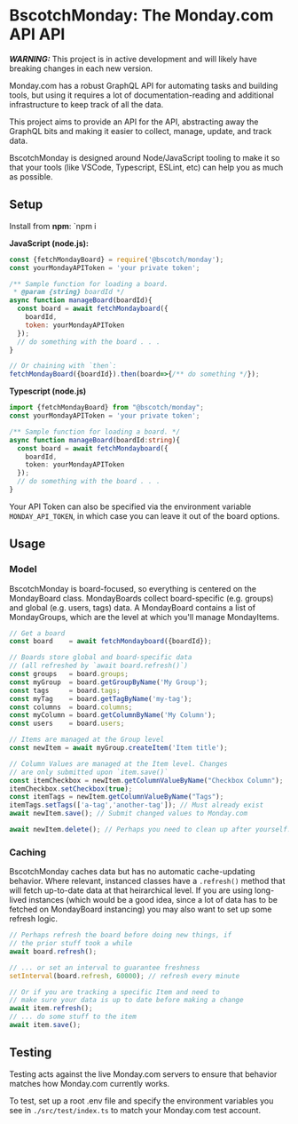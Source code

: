 # BscotchMonday: The Monday.com API API

***WARNING:*** This project is in active development
and will likely have breaking changes in each new version.

Monday.com has a robust GraphQL API for automating
tasks and building tools, but using it requires a
lot of documentation-reading and additional infrastructure
to keep track of all the data.

This project aims to provide an API for the API,
abstracting away the GraphQL bits and making it easier
to collect, manage, update, and track data.

BscotchMonday is designed around Node/JavaScript
tooling to make it so that your tools
(like VSCode, Typescript, ESLint, etc)
can help you as much as possible.

## Setup

Install from **npm**: `npm i 

**JavaScript (node.js):**

```js
const {fetchMondayBoard} = require('@bscotch/monday');
const yourMondayAPIToken = 'your private token';

/** Sample function for loading a board.
 * @param {string} boardId */
async function manageBoard(boardId){
  const board = await fetchMondayboard({
    boardId,
    token: yourMondayAPIToken
  });
  // do something with the board . . .
}

// Or chaining with `then`:
fetchMondayBoard({boardId}).then(board=>{/** do something */});
```

**Typescript (node.js)**

```ts
import {fetchMondayBoard} from "@bscotch/monday";
const yourMondayAPIToken = 'your private token';

/** Sample function for loading a board. */
async function manageBoard(boardId:string){
  const board = await fetchMondayboard({
    boardId,
    token: yourMondayAPIToken
  });
  // do something with the board . . .
}
```

Your API Token can also be specified via the environment
variable `MONDAY_API_TOKEN`, in which case you can leave it
out of the board options.

## Usage

### Model

BscotchMonday is board-focused, so everything is centered
on the MondayBoard class. MondayBoards collect board-specific
(e.g. groups) and global (e.g. users, tags) data. A MondayBoard
contains a list of MondayGroups, which are the level at which
you'll manage MondayItems.

```ts
// Get a board
const board    = await fetchMondayboard({boardId});

// Boards store global and board-specific data
// (all refreshed by `await board.refresh()`)
const groups   = board.groups;
const myGroup  = board.getGroupByName('My Group');
const tags     = board.tags;
const myTag    = board.getTagByName('my-tag');
const columns  = board.columns;
const myColumn = board.getColumnByName('My Column');
const users    = board.users;

// Items are managed at the Group level
const newItem = await myGroup.createItem('Item title');

// Column Values are managed at the Item level. Changes
// are only submitted upon `item.save()`
const itemCheckbox = newItem.getColumnValueByName("Checkbox Column");
itemCheckbox.setCheckbox(true);
const itemTags = newItem.getColumnValueByName("Tags");
itemTags.setTags(['a-tag','another-tag']); // Must already exist
await newItem.save(); // Submit changed values to Monday.com

await newItem.delete(); // Perhaps you need to clean up after yourself.

```

### Caching

BscotchMonday caches data but has no automatic cache-updating
behavior. Where relevant, instanced classes have a `.refresh()`
method that will fetch up-to-date data at that heirarchical level.
If you are using long-lived instances (which would be a good idea,
since a lot of data has to be fetched on MondayBoard instancing)
you may also want to set up some refresh logic.

```ts
// Perhaps refresh the board before doing new things, if
// the prior stuff took a while
await board.refresh();

// ... or set an interval to guarantee freshness
setInterval(board.refresh, 60000); // refresh every minute

// Or if you are tracking a specific Item and need to
// make sure your data is up to date before making a change
await item.refresh();
// ... do some stuff to the item
await item.save();
```

## Testing

Testing acts against the live Monday.com servers to ensure
that behavior matches how Monday.com currently works.

To test, set up a root .env file and specify the environment
variables you see in `./src/test/index.ts` to match your
Monday.com test account.
